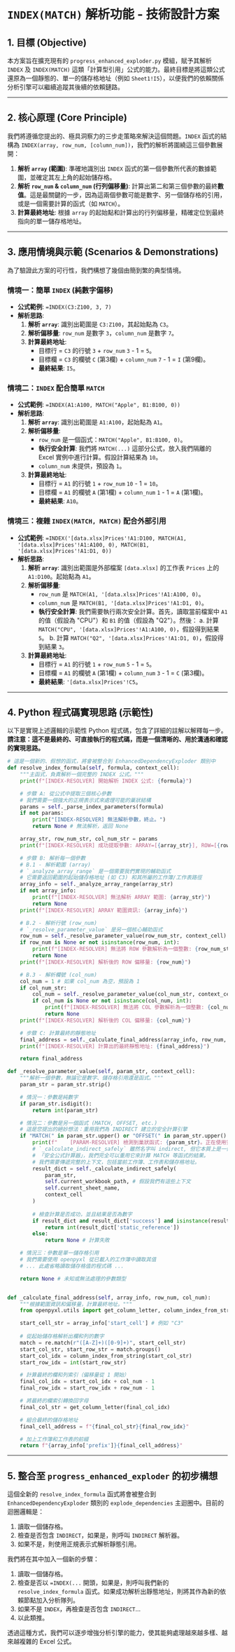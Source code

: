 # `INDEX(MATCH)` 解析功能 - 技術設計方案

## 1. 目標 (Objective)

本方案旨在擴充現有的 `progress_enhanced_exploder.py` 模組，賦予其解析 `INDEX` 及 `INDEX(MATCH)` 這類「計算型引用」公式的能力。最終目標是將這類公式還原為一個靜態的、單一的儲存格地址（例如 `Sheet1!I5`），以便我們的依賴關係分析引擎可以繼續追蹤其後續的依賴鏈路。

---

## 2. 核心原理 (Core Principle)

我們將遵循您提出的、極具洞察力的三步走策略來解決這個問題。`INDEX` 函式的結構為 `INDEX(array, row_num, [column_num])`，我們的解析將圍繞這三個參數展開：

1.  **解析 `array` (範圍)**: 準確地識別出 `INDEX` 函式的第一個參數所代表的數據範圍，並確定其左上角的起始儲存格。
2.  **解析 `row_num` & `column_num` (行列偏移量)**: 計算出第二和第三個參數的最終**數值**。這是最關鍵的一步，因為這兩個參數可能是數字、另一個儲存格的引用，或是一個需要計算的函式（如 `MATCH`）。
3.  **計算最終地址**: 根據 `array` 的起始點和計算出的行列偏移量，精確定位到最終指向的單一儲存格地址。

---

## 3. 應用情境與示範 (Scenarios & Demonstrations)

為了驗證此方案的可行性，我們構想了幾個由簡到繁的典型情境。

### 情境一：簡單 `INDEX` (純數字偏移)

*   **公式範例**: `=INDEX(C3:Z100, 3, 7)`
*   **解析思路**:
    1.  **解析 `array`**: 識別出範圍是 `C3:Z100`，其起始點為 `C3`。
    2.  **解析偏移量**: `row_num` 是數字 `3`，`column_num` 是數字 `7`。
    3.  **計算最終地址**: 
        *   目標行 = `C3` 的行號 `3` + `row_num` `3` - 1 = `5`。
        *   目標欄 = `C3` 的欄號 `C` (第3欄) + `column_num` `7` - 1 = `I` (第9欄)。
        *   **最終結果**: `I5`。

### 情境二：`INDEX` 配合簡單 `MATCH`

*   **公式範例**: `=INDEX(A1:A100, MATCH("Apple", B1:B100, 0))`
*   **解析思路**:
    1.  **解析 `array`**: 識別出範圍是 `A1:A100`，起始點為 `A1`。
    2.  **解析偏移量**: 
        *   `row_num` 是一個函式：`MATCH("Apple", B1:B100, 0)`。
        *   **執行安全計算**: 我們將 `MATCH(...)` 這部分公式，放入我們隔離的 Excel 實例中進行計算。假設計算結果為 `10`。
        *   `column_num` 未提供，預設為 `1`。
    3.  **計算最終地址**: 
        *   目標行 = `A1` 的行號 `1` + `row_num` `10` - 1 = `10`。
        *   目標欄 = `A1` 的欄號 `A` (第1欄) + `column_num` `1` - 1 = `A` (第1欄)。
        *   **最終結果**: `A10`。

### 情境三：複雜 `INDEX(MATCH, MATCH)` 配合外部引用

*   **公式範例**: `=INDEX('[data.xlsx]Prices'!A1:D100, MATCH(A1, '[data.xlsx]Prices'!A1:A100, 0), MATCH(B1, '[data.xlsx]Prices'!A1:D1, 0))`
*   **解析思路**:
    1.  **解析 `array`**: 識別出範圍是外部檔案 `[data.xlsx]` 的工作表 `Prices` 上的 `A1:D100`。起始點為 `A1`。
    2.  **解析偏移量**: 
        *   `row_num` 是 `MATCH(A1, '[data.xlsx]Prices'!A1:A100, 0)`。
        *   `column_num` 是 `MATCH(B1, '[data.xlsx]Prices'!A1:D1, 0)`。
        *   **執行安全計算**: 我們需要執行兩次安全計算。首先，讀取當前檔案中 `A1` 的值（假設為 "CPU"）和 `B1` 的值（假設為 "Q2"）。然後：
            a. 計算 `MATCH("CPU", '[data.xlsx]Prices'!A1:A100, 0)`，假設得到結果 `5`。
            b. 計算 `MATCH("Q2", '[data.xlsx]Prices'!A1:D1, 0)`，假設得到結果 `3`。
    3.  **計算最終地址**: 
        *   目標行 = `A1` 的行號 `1` + `row_num` `5` - 1 = `5`。
        *   目標欄 = `A1` 的欄號 `A` (第1欄) + `column_num` `3` - 1 = `C` (第3欄)。
        *   **最終結果**: `'[data.xlsx]Prices'!C5`。

---

## 4. Python 程式碼實現思路 (示範性)

以下是實現上述邏輯的示範性 Python 程式碼，包含了詳細的註解以解釋每一步。**請注意：這不是最終的、可直接執行的程式碼，而是一個清晰的、用於溝通和確認的實現思路。**

```python
# 這是一個新的、假想的函式，將會被整合到 EnhancedDependencyExploder 類別中
def resolve_index_formula(self, formula, context_cell):
    """主函式，負責解析一個完整的 INDEX 公式。"""
    print(f"[INDEX-RESOLVER] 開始解析 INDEX 公式: {formula}")

    # 步驟 A: 從公式中提取三個核心參數
    # 我們需要一個強大的正規表示式來處理可能的巢狀結構
    params = self._parse_index_parameters(formula)
    if not params:
        print("[INDEX-RESOLVER] 無法解析參數，終止。")
        return None # 無法解析，返回 None

    array_str, row_num_str, col_num_str = params
    print(f"[INDEX-RESOLVER] 成功提取參數: ARRAY=[{array_str}], ROW=[{row_num_str}], COL=[{col_num_str}]")

    # 步驟 B: 解析每一個參數
    # B.1 - 解析範圍 (array)
    # `_analyze_array_range` 是一個需要我們實現的輔助函式
    # 它需要返回範圍的起始儲存格地址 (如 C3) 和其所屬的工作簿/工作表路徑
    array_info = self._analyze_array_range(array_str)
    if not array_info:
        print(f"[INDEX-RESOLVER] 無法解析 ARRAY 範圍: {array_str}")
        return None
    print(f"[INDEX-RESOLVER] ARRAY 範圍資訊: {array_info}")

    # B.2 - 解析行號 (row_num)
    # `_resolve_parameter_value` 是另一個核心輔助函式
    row_num = self._resolve_parameter_value(row_num_str, context_cell)
    if row_num is None or not isinstance(row_num, int):
        print(f"[INDEX-RESOLVER] 無法將 ROW 參數解析為一個整數: {row_num_str}")
        return None
    print(f"[INDEX-RESOLVER] 解析後的 ROW 偏移量: {row_num}")

    # B.3 - 解析欄號 (col_num)
    col_num = 1 # 如果 col_num 為空，預設為 1
    if col_num_str:
        col_num = self._resolve_parameter_value(col_num_str, context_cell)
        if col_num is None or not isinstance(col_num, int):
            print(f"[INDEX-RESOLVER] 無法將 COL 參數解析為一個整數: {col_num_str}")
            return None
    print(f"[INDEX-RESOLVER] 解析後的 COL 偏移量: {col_num}")

    # 步驟 C: 計算最終的靜態地址
    final_address = self._calculate_final_address(array_info, row_num, col_num)
    print(f"[INDEX-RESOLVER] 計算出的最終靜態地址: {final_address}")

    return final_address

def _resolve_parameter_value(self, param_str, context_cell):
    """解析一個參數，無論它是數字、儲存格引用還是函式。"""
    param_str = param_str.strip()

    # 情況一：參數是純數字
    if param_str.isdigit():
        return int(param_str)

    # 情況二：參數是另一個函式 (MATCH, OFFSET, etc.)
    # 這是您提出的絕妙想法：重用我們為 INDIRECT 建立的安全計算引擎
    if "MATCH(" in param_str.upper() or "OFFSET(" in param_str.upper():
        print(f"    [PARAM-RESOLVER] 檢測到巢狀函式: {param_str}。正在使用安全 COM 計算...")
        # `_calculate_indirect_safely` 雖然名字叫 indirect, 但它本質上是一個通用的
        # 「安全公式計算器」，我們完全可以重用它來計算 MATCH 等函式的結果。
        # 我們需要傳遞完整的上下文，包括當前工作簿、工作表和儲存格地址。
        result_dict = self._calculate_indirect_safely(
            param_str, 
            self.current_workbook_path, # 假設我們有這些上下文
            self.current_sheet_name,
            context_cell
        )
        
        # 檢查計算是否成功，並且結果是否為數字
        if result_dict and result_dict['success'] and isinstance(result_dict['static_reference'], (int, float)):
            return int(result_dict['static_reference'])
        else:
            return None # 計算失敗

    # 情況三：參數是單一儲存格引用
    # 我們需要使用 openpyxl 從已載入的工作簿中讀取其值
    # ... 此處省略讀取儲存格值的程式碼 ...

    return None # 未知或無法處理的參數類型


def _calculate_final_address(self, array_info, row_num, col_num):
    """根據範圍資訊和偏移量，計算最終地址。"""
    from openpyxl.utils import get_column_letter, column_index_from_string

    start_cell_str = array_info['start_cell'] # 例如 "C3"
    
    # 從起始儲存格解析出欄和列的數字
    match = re.match(r"([A-Z]+)([0-9]+)", start_cell_str)
    start_col_str, start_row_str = match.groups()
    start_col_idx = column_index_from_string(start_col_str)
    start_row_idx = int(start_row_str)

    # 計算最終的欄和列索引（偏移量從 1 開始）
    final_col_idx = start_col_idx + col_num - 1
    final_row_idx = start_row_idx + row_num - 1

    # 將最終的欄索引轉換回字母
    final_col_str = get_column_letter(final_col_idx)

    # 組合最終的儲存格地址
    final_cell_address = f"{final_col_str}{final_row_idx}"

    # 加上工作簿和工作表的前綴
    return f"{array_info['prefix']}{final_cell_address}"

```

---

## 5. 整合至 `progress_enhanced_exploder` 的初步構想

這個全新的 `resolve_index_formula` 函式將會被整合到 `EnhancedDependencyExploder` 類別的 `explode_dependencies` 主迴圈中。目前的迴圈邏輯是：

1.  讀取一個儲存格。
2.  檢查是否包含 `INDIRECT`，如果是，則呼叫 `INDIRECT` 解析器。
3.  如果不是，則使用正規表示式解析靜態引用。

我們將在其中加入一個新的步驟：

1.  讀取一個儲存格。
2.  檢查是否以 `=INDEX(...` 開頭，如果是，則呼叫我們新的 `resolve_index_formula` 函式。如果成功解析出靜態地址，則將其作為新的依賴節點加入分析隊列。
3.  如果不是 `INDEX`，再檢查是否包含 `INDIRECT`...
4.  以此類推。

透過這種方式，我們可以逐步增強分析引擎的能力，使其能夠處理越來越多樣、越來越複雜的 Excel 公式。
